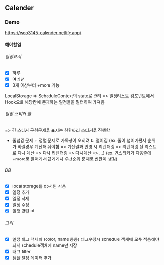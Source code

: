 ## Calender

### Demo

https://woo3145-calender.netlify.app/

#### 해야할일

###### 일정표시

- [x] 하루
- [x] 여러날
- [x] 3개 이상부터 +more 기능

LocalStorage => ScheduleContext의 state로 관리 => 일정리스트 컴포넌트에서 Hook으로 해당칸에 존재하는 일정들을 필터하여 가져옴

###### 일정 스티커 룰

=> 긴 스티커 구현문제로 표시는 한칸짜리 스티커로 진행함

- 줄넘김 문제 + 정렬 문제로 가독성이 오히려 더 떨어짐
  (ex. 줄이 넘어가면서 순위가 바뀔경우 계산해 줘야함 => 계산결과 반영 시 리렌더링 => 리렌더링 된 리스트로 다시 계산 => 다시 리렌더링 => 다시계산 => ...)
  (ex. 긴스티커가 다음줄에 +more로 들어가서 끊기거나 우선순위 문제로 빈칸이 생김)

###### DB

- [x] local storage를 db처럼 사용
- [x] 일정 추가
- [x] 일정 삭제
- [x] 일정 수정
- [x] 일정 관련 ui

###### 그외

- [x] 일정 태그 객체화 (color, name 등등) 태그수정시 schedule 객체에 모두 적용해야 되서 schedule객체에 name만 저장
- [x] 태그 filter
- [x] 샘플 일정 데이터 추가

